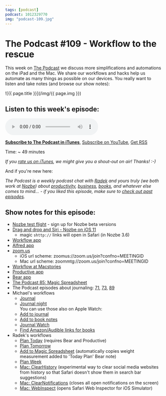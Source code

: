 ```yaml
---
tags: [podcast]
podcast: 1012329770
img: "podcast-109.jpg"
---
```


# The Podcast #109 - Workflow to the rescue

This week on [The Podcast][p] we discuss more simplifications and automations on the iPad and the Mac. We share our workflows and hacks help us automate as many things as possible on our devices. You really want to listen and take notes (and browse our show notes):

<!--More-->

![{{ page.title }}](/img/{{ page.img }})

## Listen to this week's episode:

<audio controls>
<source src="https://files.nozbe.com/podcast/109.mp3" type="audio/mpeg">
</audio>

**[Subscribe to The Podcast in iTunes][i]**, [Subscribe on YouTube][y], [Get RSS][rss]

Time: ~ 49 minutes

*If you [rate us on iTunes][i], we might give you a shout-out on air! Thanks! :-)*

And if you're new here:

*The Podcast is a weekly podcast chat with [Radek][r] and yours truly (we both work at [Nozbe][n]) about [productivity](/productivity), [business](/business), [books](/books), and whatever else comes to mind… - if you liked this episode, make sure to [check out past episodes](/podcast).*

## Show notes for this episode:

  * [Nozbe test flight](http://test.nozbe.com/) - sign up for Nozbe beta versions
  * [Drag and drop and Siri - Nozbe on iOS 11](https://www.youtube.com/watch?v=0zfVIJsc4Ag)
    * magic `shttp://` links will open in Safari (in Nozbe 3.6)
  * [Workflow app](https://workflow.is/)
  * [Alfred app](https://www.alfredapp.com/)
  * [zoom.us](https://zoom.us/)
    * iOS url scheme: zoomus://zoom.us/join?confno=MEETINGID
    * Mac url scheme: zoommtg://zoom.us/join?confno=MEETINGID
  * [Workflow at Macstories](https://www.macstories.net/?s=workflow)
  * [Productive app](http://productiveapp.io/)
  * [Bear app](http://www.bear-writer.com/)
  * [The Podcast 85: Magic Spreadsheet](/podcast-85)
  * The Podcast episodes about journaling: [71](/podcast-71), [73](/podcast-73), [89](/podcast-89)
  * Michael's workflows
    * [Journal](https://workflow.is/workflows/a6a1f524914f4c33b8cffa4fc8016ff7)
    * [Journal night](https://workflow.is/workflows/ed781e2484674241aacef103220547db)  
You can use those also on Apple Watch:
    * [Add to journal](https://workflow.is/workflows/a6fe78dd1be1493292131e00c5da7112)
    * [Add to book notes](https://workflow.is/workflows/b895033ea7dd4c908437daecc0ad3318)
    * [Journal Watch](https://workflow.is/workflows/4a31d9945a3041929545f1c725fec6c0)
    * [Find Amazon/Audible links for books](https://workflow.is/workflows/f8b2f761df6a47ef95dc12b18e9dceab)
  * Radek's workflows
    * [Plan Today](https://workflow.is/workflows/b5164b05fc8b43a696ac885aa1a770ff) (requires Bear and Productive)
    * [Plan Tomorrow](https://workflow.is/workflows/5076a43db56943cea986ca249c664067)
    * [Add to Magic Spreadsheet](https://workflow.is/workflows/615b2dc692ff48b992f05d7e20de3adb) (automatically copies weight measurement added to 'Today Plan' Bear note)
    * [Plan Week](https://workflow.is/workflows/e3d8727d2f7948c98c26ce3a130c154d)
    * [Mac: ClearHistory](https://www.dropbox.com/s/82ghleyjmq1ssh9/ClearHistory.zip?dl=0) (experimental way to clear social media websites from history so that Safari doesn't show them in search bar suggestions)
    * [Mac: ClearNotifications](https://www.dropbox.com/s/d7gjx2da06n9tm8/ClearNotifications.zip?dl=0) (closes all open notifications on the screen)
    * [Mac: WebInspect](https://www.dropbox.com/s/gwjw67r1jeb2tst/WebInspect.zip?dl=0) (opens Safari Web Inspector for iOS Simulator)

[y]: https://michael.gratis/thepodcastyt
[rss]: https://thepodcast.fm/episodes?format=RSS
[e]: /podcast-109

[p]: /podcast
[n]: https://michael.gratis/nozbe
[r]: https://michael.gratis/radex
[i]: https://michael.gratis/thepodcast
[o]: https://michael.gratis/ipadonly

[pm]: http://productivemag.com/